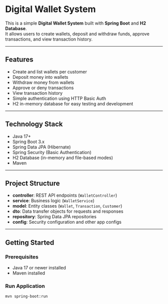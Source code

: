 # Digital Wallet System

This is a simple **Digital Wallet System** built with **Spring Boot** and **H2 Database**.  
It allows users to create wallets, deposit and withdraw funds, approve transactions, and view transaction history.

---

## Features

- Create and list wallets per customer
- Deposit money into wallets
- Withdraw money from wallets
- Approve or deny transactions
- View transaction history
- Simple authentication using HTTP Basic Auth
- H2 in-memory database for easy testing and development

---

## Technology Stack

- Java 17+
- Spring Boot 3.x
- Spring Data JPA (Hibernate)
- Spring Security (Basic Authentication)
- H2 Database (in-memory and file-based modes)
- Maven

---

## Project Structure

- **controller**: REST API endpoints (`WalletController`)
- **service**: Business logic (`WalletService`)
- **model**: Entity classes (`Wallet`, `Transaction`, `Customer`)
- **dto**: Data transfer objects for requests and responses
- **repository**: Spring Data JPA repositories
- **config**: Security configuration and other app configs

---

## Getting Started

### Prerequisites

- Java 17 or newer installed
- Maven installed

### Run Application

```bash
mvn spring-boot:run
